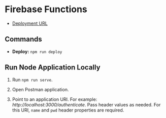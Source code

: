 # Firebase Functions

- [Deployment URL](https://us-central1-planavsky-com.cloudfunctions.net/app/)

## Commands

- **Deploy:** `npm run deploy`

## Run Node Application Locally

1. Run `npm run serve`.

2. Open Postman application.

3. Point to an application URI. For example: *http://localhost:3000/authenticate*. Pass header values as needed. For this URI, `name` and `pwd` header properties are required.

